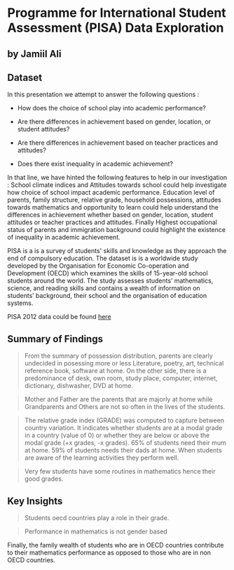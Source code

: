 # Programme for International Student Assessment (PISA) Data Exploration

## by Jamiil Ali


## Dataset


In this presentation we attempt to answer the following questions : 

- How does the choice of school play into academic performance?

- Are there differences in achievement based on gender, location, or student attitudes?

- Are there differences in achievement based on teacher practices and attitudes?

- Does there exist inequality in academic achievement?

In that line, we have hinted the following features to help in our investigation :
School climate indices and Attitudes towards school could help investigate how choice of school impact academic performance. 
Education level of parents, family structure, relative grade, household possessions, attitudes towards mathematics and opportunity to learn could help understand the differences in achievement whether based on gender, location, student attitudes or teacher practices and attitudes. Finally Highest occupational status of parents and immigration background could highlight the existence of inequality in academic achievement.

PISA is a  is a survey of students' skills and knowledge as they approach the end of compulsory education. The dataset is is a worldwide study developed by the Organisation for Economic Co-operation and Development (OECD) which examines the skills of 15-year-old school students around the world. The study assesses students’ mathematics, science, and reading skills and contains a wealth of information on students’ background, their school and the organisation of education systems.

PISA 2012 data could be found [here](https://www.google.com/url?q=https://www.google.com/url?q%3Dhttps://s3.amazonaws.com/udacity-hosted-downloads/ud507/pisa2012.csv.zip%26amp;sa%3DD%26amp;ust%3D1581581520574000&sa=D&source=editors&ust=1678658119827360&usg=AOvVaw1WL5w8QSkE2pr9KsVMJJJB)

## Summary of Findings

> From the summary of possession distribution, parents are clearly undecided in posessing more or less Literature, poetry, art, technical reference book, software at home. On the other side, there is a predominance of desk, own room, study place, computer, internet, dictionary, dishwasher, DVD at home.

> Mother and Father are the parents that are majorly at home while Grandparents and Others are not so often in the lives of the students.

>The relative grade index (GRADE) was computed to capture between country variation. It indicates whether students are
at a modal grade in a country (value of 0) or whether they are below or above the modal grade (+x grades, -x grades). 65% of students need their mum at home. 59% of students needs their dads at home. When students are aware of the learning activities they perform well.

>Very few students have some routines in mathematics hence their good grades.

## Key Insights

> Students oecd countries play a role in their grade.

> Performance in mathematics is not gender based

Finally, the family wealth of students who are in OECD countries contribute to their mathematics performance as opposed to those who are in non OECD countries.